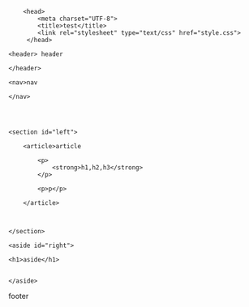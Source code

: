 <!DOCTYPE html>
<html lang="en-us">

        <head>
            <meta charset="UTF-8">
            <title>test</title>
            <link rel="stylesheet" type="text/css" href="style.css">
         </head>

<body>

    <header> header
        
    </header>
 
    <nav>nav
    
    </nav>

    
    

    <section id="left"> 
         
        <article>article
            
            <p>
                <strong>h1,h2,h3</strong>
            </p>
        
            <p>p</p>

        </article>

  
   
    </section>

    <aside id="right">
           
    <h1>aside</h1>
        
        
    </aside>
</div>

<footer>
       <p>footer</p> 
          </footer>
       
</body>
